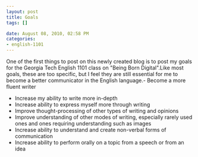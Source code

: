 ```yaml
--- 
layout: post
title: Goals
tags: []

date: August 08, 2010, 02:58 PM
categories: 
- english-1101
---
```

One of the first things to post on this newly created blog is to post my goals for the Georgia Tech English 1101 class on "Being Born Digital".Like most goals, these are too specific, but I feel they are still essential for me to become a better communicator in the English language.- Become a more fluent writer
- Increase my ability to write more in-depth
- Increase ability to express myself more through writing
- Improve thought-processing of other types of writing and opinions
- Improve understanding of other modes of writing, especially rarely used ones and ones requiring understanding such as images
- Increase ability to understand and create non-verbal forms of communication
- Increase ability to perform orally on a topic from a speech or from an idea

